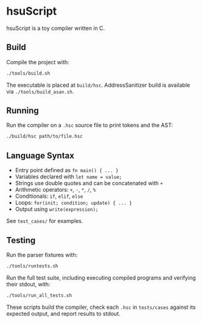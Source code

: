 # hsuScript

hsuScript is a toy compiler written in C.

## Build

Compile the project with:

```bash
./tools/build.sh
```

The executable is placed at `build/hsc`. AddressSanitizer build is available via `./tools/build_asan.sh`.

## Running

Run the compiler on a `.hsc` source file to print tokens and the AST:

```bash
./build/hsc path/to/file.hsc
```

## Language Syntax

- Entry point defined as `fn main() { ... }`
- Variables declared with `let name = value;`
- Strings use double quotes and can be concatenated with `+`
- Arithmetic operators: `+`, `-`, `*`, `/`, `%`
- Conditionals: `if`, `elif`, `else`
- Loops: `for(init; condition; update) { ... }`
- Output using `write(expression);`

See `test_cases/` for examples.

## Testing

Run the parser fixtures with:

```bash
./tools/runtests.sh
```

Run the full test suite, including executing compiled programs and
verifying their stdout, with:

```bash
./tools/run_all_tests.sh
```

These scripts build the compiler, check each `.hsc` in `tests/cases`
against its expected output, and report results to stdout.
